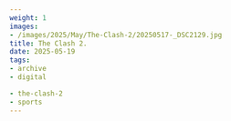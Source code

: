 ```yaml
---
weight: 1
images:
- /images/2025/May/The-Clash-2/20250517-_DSC2129.jpg
title: The Clash 2.
date: 2025-05-19
tags:
- archive
- digital

- the-clash-2
- sports
---
```


